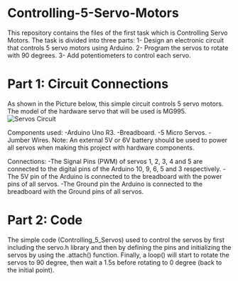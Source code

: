 # Controlling-5-Servo-Motors
This repository contains the files of the first task which is Controlling Servo Motors. The task is divided into three parts:
1- Design an electronic circuit that controls 5 servo motors using Arduino.
2- Program the servos to rotate with 90 degrees.
3- Add potentiometers to control each servo.

# Part 1: Circuit Connections 
As shown in the Picture below, this simple circuit controls 5 servo motors. The model of the hardware servo that will be used is MG995.
![Servos Circuit](https://user-images.githubusercontent.com/85955049/122106912-2da69080-ce23-11eb-8cd3-57340170ff72.png)

Components used:
-Arduino Uno R3.
-Breadboard.
-5 Micro Servos.
-Jumber Wires.
Note: An external 5V or 6V battery should be used to power all servos when making this project with hardware components.

Connections:
-The Signal Pins (PWM) of servos 1, 2, 3, 4 and 5 are connected to the digital pins of the Arduino 10, 9, 6, 5 and 3 respectively.
-The 5V pin of the Arduino is connected to the breadboard with the power pins of all servos.
-The Ground pin the Arduino is connected to the breadboard with the Ground pins of all servos.

# Part 2: Code
The simple code (Controlling_5_Servos) used to control the servos by first including the servo.h library and then by defining the pins and initializing the servos by using the .attach() function. Finally, a loop() will start to rotate the servos to 90 degree, then wait a 1.5s before rotating to 0 degree (back to the initial point).

